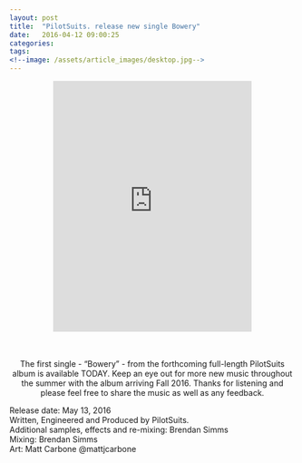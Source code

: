 ```yaml
---
layout: post
title:  "PilotSuits. release new single Bowery"
date:   2016-04-12 09:00:25
categories: 
tags: 
<!--image: /assets/article_images/desktop.jpg-->
---
```


<center>
<iframe style="border: 0; width: 350px; height: 442px;" src="https://bandcamp.com/EmbeddedPlayer/track=3993829814/size=large/bgcol=ffffff/linkcol=0687f5/tracklist=false/transparent=true/" seamless><a href="http://pilotsuits.bandcamp.com/track/bowery">Bowery by PilotSuits.</a></iframe>
</center>
<center>

</br>
</br>

<p>The first single - “Bowery” - from the forthcoming full-length PilotSuits album is available TODAY. Keep an eye out for more new music throughout the summer with the album arriving Fall 2016. Thanks for listening and please feel free to share the music as well as any feedback. </p>
</center>

<p>Release date: May 13, 2016 </br>
Written, Engineered and Produced by PilotSuits. </br>
Additional samples, effects and re-mixing: Brendan Simms </br>
Mixing: Brendan Simms </br>
Art: Matt Carbone @mattjcarbone</br></p>


